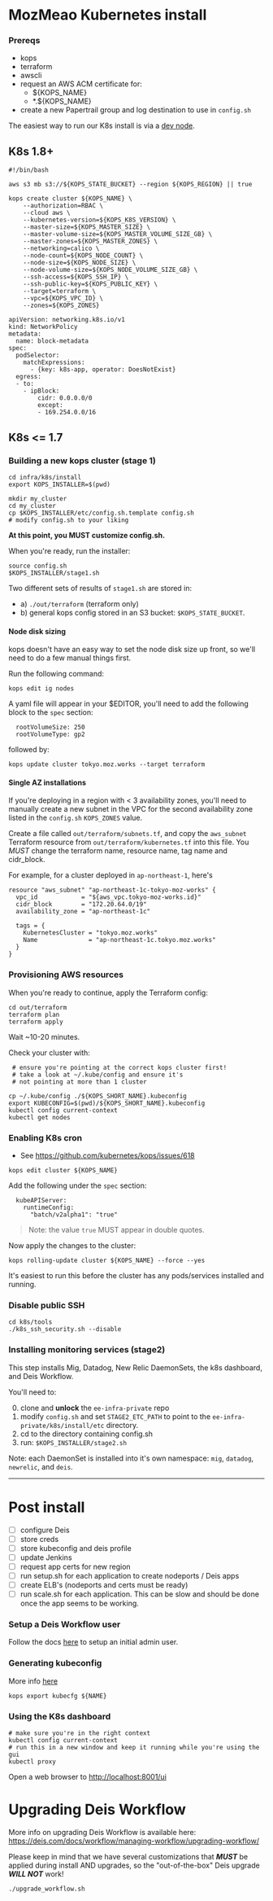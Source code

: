 # MozMeao Kubernetes install

### Prereqs

- kops
- terraform
- awscli
- request an AWS ACM certificate for:
    - ${KOPS_NAME}
    - *.${KOPS_NAME}
- create a new Papertrail group and log destination to use in `config.sh`

The easiest way to run our K8s install is via a [dev node](https://github.com/mozmeao/infra/blob/master/k8s/dev_node/README.md).


## K8s 1.8+

```
#!/bin/bash

aws s3 mb s3://${KOPS_STATE_BUCKET} --region ${KOPS_REGION} || true

kops create cluster ${KOPS_NAME} \
    --authorization=RBAC \
    --cloud aws \
    --kubernetes-version=${KOPS_K8S_VERSION} \
    --master-size=${KOPS_MASTER_SIZE} \
    --master-volume-size=${KOPS_MASTER_VOLUME_SIZE_GB} \
    --master-zones=${KOPS_MASTER_ZONES} \
    --networking=calico \
    --node-count=${KOPS_NODE_COUNT} \
    --node-size=${KOPS_NODE_SIZE} \
    --node-volume-size=${KOPS_NODE_VOLUME_SIZE_GB} \
    --ssh-access=${KOPS_SSH_IP} \
    --ssh-public-key=${KOPS_PUBLIC_KEY} \
    --target=terraform \
    --vpc=${KOPS_VPC_ID} \
    --zones=${KOPS_ZONES}
```

```
apiVersion: networking.k8s.io/v1
kind: NetworkPolicy
metadata:
  name: block-metadata
spec:
  podSelector:
    matchExpressions:
      - {key: k8s-app, operator: DoesNotExist}
  egress:
  - to:
    - ipBlock:
        cidr: 0.0.0.0/0
        except:
        - 169.254.0.0/16
```

## K8s <= 1.7

### Building a new kops cluster (stage 1)

```
cd infra/k8s/install
export KOPS_INSTALLER=$(pwd)

mkdir my_cluster
cd my_cluster
cp $KOPS_INSTALLER/etc/config.sh.template config.sh
# modify config.sh to your liking
```

**At this point, you MUST customize config.sh.**

When you're ready, run the installer:
```
source config.sh
$KOPS_INSTALLER/stage1.sh
```

Two different sets of results of `stage1.sh` are stored in:
 - a) `./out/terraform` (terraform only)
 - b) general kops config stored in an S3 bucket: `$KOPS_STATE_BUCKET`.

#### Node disk sizing

kops doesn't have an easy way to set the node disk size up front, so we'll need to do a few manual things first.

Run the following command:

```
kops edit ig nodes
```

A yaml file will appear in your $EDITOR, you'll need to add the following block to the `spec` section:

```
  rootVolumeSize: 250
  rootVolumeType: gp2
```

followed by:

```
kops update cluster tokyo.moz.works --target terraform
```

#### Single AZ installations

If you're deploying in a region with < 3 availability zones, you'll need to manually create a new subnet in the VPC for the second availability zone listed in the `config.sh` `KOPS_ZONES` value.

Create a file called `out/terraform/subnets.tf`, and copy the `aws_subnet` Terraform resource from `out/terraform/kubernetes.tf` into this file. You *MUST* change the terraform name, resource name, tag name and cidr_block.

For example, for a cluster deployed in `ap-northeast-1`, here's

```
resource "aws_subnet" "ap-northeast-1c-tokyo-moz-works" {
  vpc_id            = "${aws_vpc.tokyo-moz-works.id}"
  cidr_block        = "172.20.64.0/19"
  availability_zone = "ap-northeast-1c"

  tags = {
    KubernetesCluster = "tokyo.moz.works"
    Name              = "ap-northeast-1c.tokyo.moz.works"
  }
}

```

### Provisioning AWS resources

When you're ready to continue, apply the Terraform config:

```
cd out/terraform
terraform plan
terraform apply
```

Wait ~10-20 minutes.

Check your cluster with:

```
 # ensure you're pointing at the correct kops cluster first!
 # take a look at ~/.kube/config and ensure it's
 # not pointing at more than 1 cluster

cp ~/.kube/config ./${KOPS_SHORT_NAME}.kubeconfig
export KUBECONFIG=$(pwd)/${KOPS_SHORT_NAME}.kubeconfig
kubectl config current-context
kubectl get nodes
```


### Enabling K8s cron

- See https://github.com/kubernetes/kops/issues/618

```
kops edit cluster ${KOPS_NAME}
```

Add the following under the `spec` section:

```
  kubeAPIServer:
    runtimeConfig:
      "batch/v2alpha1": "true"
```

> Note: the value `true` MUST appear in double quotes.

Now apply the changes to the cluster:

```
kops rolling-update cluster ${KOPS_NAME} --force --yes
```

It's easiest to run this before the cluster has any pods/services installed and running.

### Disable public SSH

```
cd k8s/tools
./k8s_ssh_security.sh --disable
```


### Installing monitoring services (stage2)

This step installs Mig, Datadog, New Relic DaemonSets, the k8s dashboard, and Deis Workflow.

You'll need to:

0. clone and **unlock** the `ee-infra-private` repo
1. modify `config.sh` and set `STAGE2_ETC_PATH` to point to the `ee-infra-private/k8s/install/etc` directory.
2. cd to the directory containing config.sh
3. run: `$KOPS_INSTALLER/stage2.sh`

Note: each DaemonSet is installed into it's own namespace: `mig`, `datadog`, `newrelic`, and `deis`.

---
# Post install

- [ ] configure Deis
- [ ] store creds
- [ ] store kubeconfig and deis profile
- [ ] update Jenkins
- [ ] request app certs for new region
- [ ] run setup.sh for each application to create nodeports / Deis apps
- [ ] create ELB's (nodeports and certs must be ready)
- [ ] run scale.sh for each application. This can be slow and should be done
once the app seems to be working.

### Setup a Deis Workflow user

Follow the docs [here](https://deis.com/docs/workflow/quickstart/deploy-an-app/) to setup an initial admin user.

### Generating kubeconfig

More info [here](https://github.com/kubernetes/kops/blob/master/docs/tips.md)

```
kops export kubecfg ${NAME}
```

### Using the K8s dashboard

```
# make sure you're in the right context
kubectl config current-context
# run this in a new window and keep it running while you're using the gui
kubectl proxy
```

Open a web browser to [http://localhost:8001/ui](http://localhost:8001/ui)


# Upgrading Deis Workflow

More info on upgrading Deis Workflow is available here:
https://deis.com/docs/workflow/managing-workflow/upgrading-workflow/

Please keep in mind that we have several customizations that ***MUST*** be
applied during install AND upgrades, so the "out-of-the-box" Deis upgrade
***WILL NOT*** work!

```
./upgrade_workflow.sh
```

